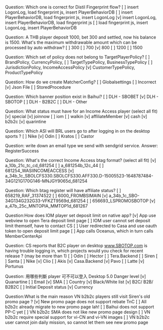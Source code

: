 Question: Which one is correct for Distil Fingerprint flow?
[ ] insert LogonLog, load fingerprint js, insert PlayerBehaviorDB
[ ] insert PlayerBehaviorDB, load fingerprint js, insert LogonLog
[v] insert LogonLog, insert PlayerBehaviorDB, load fingerprint js
[ ] load fingerprint js, insert LogonLog, insert PlayerBehaviorDB

Question: A THB player deposit 1000, bet 300 and settled, now his balance is 1500. What's the maximum withdrawable amount which can be processed by auto withdraw?
[ ] 300
[ ] 700
[v] 800
[ ] 1200
[ ] 1500

Question: Which set of policy does not belong to TargetPlayerPolicy?
[ ] BrandPolicy, CurrencyPolicy,
[ ] TargetTypePolicy, BusinessTypePolicy
[ ] JurisdictionPolicy, IncomeAccessPolicy
[v] CustomerTypePolicy, ProductTypePolicy

Question: How do we create MatcherConfig?
[ ] Globalsettings
[ ] Incorrect
[v] Json File
[ ] StoredProcedure
 
Question: Which banner position exist in Baihui?
[ ] DLH - SBOBET
[v] DLH - SBOTOP
[ ] DLH - B2B2C
[ ] DLH - Other

Question: What status must have for an Income Access player (select all fit)
[v] special
[v] joinnow
[ ] iom
[ ] walkin
[v] affiliateMember
[v] cash
[v] b2b2c
[v] quarintine

Question: Which ASI will BRL users go to after logging in on the desktop sports ?
[ ] Nike
[v] Odin
[ ] Kratos
[ ] Castor

Question: write down an email type we send with sendgrid service.
Answer: RegisterSuccess

Question: What's the correct Income Access btag format? (select all fit)
[v] a_10b_21c_tc_cd_681254
[ ] a_681254b_12c_44
[ ] 681254_WASIINCOMEACCESS
[v] a_34b_1c_SBOLCFS330.SBOLCFS330.AFF330.D-15005523-1648787484-34G121G170G146-MNJGY9065d_681254

Question: Which btag register will have affiliate status?
[ ] 658219_RAF_31374522
[ ] 6000_FROMBSIMAIN
[v] a_34b_1c_SBO-34G134G232G33-VFKZT9569d_681254
[ ] 656693_LSPROMOSBOTOP
[v] a_47b_25c_MNTOPIA_MMTOP1d_681267

Question:How does IOM player set deposit limit on native app?
[v] App use webview to open Tera deposit limit page
[ ] IOM user cannot set deposit limit themself, have to contact CS
[ ] User redirected to Casa and use oauth token to open deposit limit page
[ ] App calls Oceanus, which in turn calls MemberCenterApi

Question: CS reports that B2C player on desktop www.SBOTOP.com is having trouble logging in, which projects would you check for recent release ? (may be more than 1)
[ ] Odin
[ ] Hector
[ ] Tera.Backend
[ ] Siren
[ ] Santa
[ ] Nike
[v] Clio
[ ] Akis
[v] Casa.Backend
[v] Pavo
[ ] Latte
[v] Portunus

Question: 用哪些判斷 player 可不可以登入 Desktop 5.0
Danger level
[v] Quanartine
[ ] Email
[v] SMA
[ ] Country
[v] Black/White list
[v] B2C/ B2B/ B2B2C
[ ] Initial Deposit status
[v] Currency

Question:What is the main reason VN b2b2c players still visit Siren's old promo page ?
[v] New promo page does not support rebate TnC
[ ] All b2b2c already migrate to new promo page lah!
[ ] Baihui does not support PP-C yet
[ ] VN b2b2c SMA does not like new promo page design
[ ] VN b2b2c require special support for vi-CN and vi-VN images
[ ] VN b2b2c user cannot join daily mission, so cannot let them see new promo page

